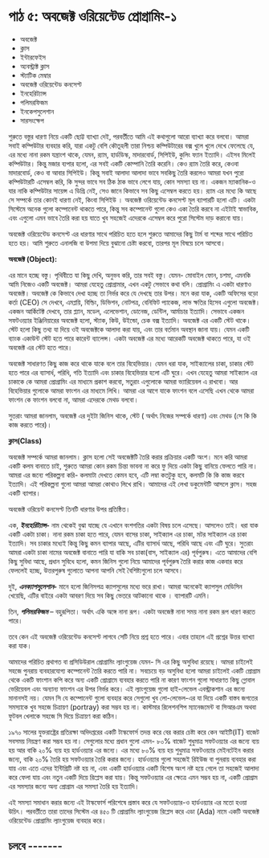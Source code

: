 # পাঠ ৫: অবজেক্ট ওরিয়েন্টেড প্রোগ্রামিং-১

* অবজেক্ট
* ক্লাস
* ইন্টারফেইস 
* অ্যবস্ট্রাক্ট ক্লাস 
* স্ট্যাটিক মেম্বার
* অবজেক্ট ওরিয়েন্টেড কনসেপ্ট
* ইনহেরিট্যান্স
* পলিমরফিজম
* ইনকেপসুলেশান
* সারসংক্ষেপ


শুরুতে বস্তুর ধারণা নিয়ে একটি ছোট্ট ব্যাখ্যা দেই, পরবর্তীতে আমি এই কথাগুলো আরো ব্যাখ্যা করে বলবো। আমরা সবাই কম্পিউটার ব্যবহার করি, যারা একটু বেশি কৌতূহলী তারা নিশ্চয় কম্পিউটারের বক্স খুলে খুলে দেখে ফেলেছে যে, এর মধ্যে নানা রকম যন্ত্রাংশ থাকে, যেমন, র‍্যাম, হার্ডডিস্ক, মাদারবোর্ড, সিপিইউ, কুলিং ফ্যান ইত্যাদি। এইসব মিলেই কম্পিউটার। কিন্তু মজার ব্যপার হলো, এর সবই একটি কোম্পানি তৈরি করেনি। কেও র‍্যাম তৈরি করে, কেওবা মাদারবোর্ড, কেও বা আবার সিপিইউ। কিন্তু সবাই আলাদা আলাদা ভাবে সবকিছু তৈরি করলেও আমরা যখন পুরো কম্পিউটারটি এসেম্বল করি, কি সুন্দর ভাবে সব ঠিক ঠাক ভাবে লেগে যায়, কোন সমস্যা হয় না। একজন ম্যাকানিক-ও যার নাকি কম্পিউটার সায়েন্স এ ডিগ্রি নেই, সেও জানে কিভাবে সব কিছু এসেম্বল করতে হয়। র‍্যাম এর মধ্যে কি আছে সে সম্পর্কে তার কোনই ধারণা নেই, কিংবা সিপিইউ । অবজেক্ট ওরিয়েন্টেড কনসেপ্ট মূল ব্যাপারটি হলো এটি। একটা সিস্টেমে অনেক গুলো কম্পোনেন্ট থাকতে পারে, কিন্তু সব কম্পোনেন্ট গুলো কেও একা তৈরি করবে না এইটাই স্বাভাবিক, এবং এগুলো এমন ভাবে তৈরি করা হয় যাতে খুব সহজেই এদেরকে এসেম্বল করে পুরো সিস্টেম দাড় করানো যায়।

অবজেক্ট ওরিয়েন্টেড কনসেপ্ট এর ধারণার সাথে পরিচিত হতে হলে শুরুতে আমাদের কিছু টার্ম বা শব্দের সাথে পরিচিত হতে হয়। আমি শুরুতে এনালজি বা উপমা দিয়ে বুঝানো চেষ্টা করবো, তারপর মূল বিষয়ে চলে আসবো। 

**অবজেক্ট (Object):**

এর মানে হচ্ছে বস্তু। পৃথিবীতে যা কিছু দেখি, অনুভব করি, তার সবই বস্তু। যেমন- মোবাইল ফোন, চশমা, এমনকি আমি নিজেও একটি অবজেক্ট। আমরা যেহেতু প্রোগ্রামার, এখন একটু সেভাবে কথা বলি। প্রোগ্রামিং এ একটা ধারণাও অবজেক্ট। অবজেক্ট কে কিভাবে দেখা হচ্ছে তা নির্ভর করে যে দেখছে তার উপর। মনে করা যাক, একটি অফিসের বড়ো কর্তা (CEO) সে দেখবে, এমপ্লয়ি, বিল্ডিং, ডিভিশন, নোটপত্র, বেনিফিট প্যাকেজ, লাভ ক্ষতির হিসেব এগুলো অবজেক্ট। একজন আর্কিটেক্ট দেখবে, তার প্ল্যান, মডেল, এলেভেশান, ডোনেজ, ডেন্টিল, আর্মাচার ইত্যাদি। সেভাবে একজন সফটওয়্যার ইঞ্জিনিয়ারের অবজেক্ট হলো, স্ট্যাক, কিউ, উইন্ডো, চেক বক্স ইত্যাদি।
অবজেক্ট এর একটি স্টেট থাকে। স্টেট হলো কিছু তথ্য যা দিয়ে ওই অবজেক্টকে আলাদা করা যায়, এবং তার বর্তমান অবস্থান জানা যায়। যেমন একটি ব্যাংক একাউন্ট স্টেট হতে পারে কারেন্ট ব্যালেন্স। একটা অবজেক্ট এর মধ্যে আরেকটি অবজেক্ট থাকতে পারে, যা ওই অবজেক্ট এর স্টেট হতে পারে।

অবজেক্ট সাধারণত কিছু কাজ করে থাকে যাকে বলে তার বিহেভিয়ার। যেমন ধরা যাক, সাইক্যালের চাকা, চাকার স্টেট হতে পারে এর ব্যাসার্ধ, পরিধি, গতি ইত্যাদি এবং চাকার বিহেভিয়ার হলো এটি ঘুরে। এখন যেহেতু আমরা সাইক্যাল এর চাকাকে কে আমরা প্রোগ্রামিং এর মাধ্যমে প্রকাশ করবো, সতুরাং এগুলোকে আমরা ভ্যারিয়েবল এ রাখবো। আর বিহেভিয়ার গুলোকে আমরা ফাংশন এর মাধ্যমে লিখি। আমরা এর আগে যাকে ফাংশন বলে এসেছি এখন থেকে আমরা ফাংশন কে ফাংশন বলবো না, আমরা এদেরকে মেথড বলবো।

সুতরাং আমরা জানলাম, অবজেক্ট এর দুইটা জিনিস থাকে, স্টেট ( অর্থাৎ নিজের সম্পর্কে ধারণা) এবং মেথড (সে কি কি কাজ করতে পারে)।

**ক্লাস(Class)**

অবজেক্ট সম্পর্কে আমরা জানলাম। ক্লাস হলো সেই অবজেক্টটি তৈরি করার প্রক্রিয়ার একটি অংশ। মনে করি আমরা একটি কলম বানাতে চাই, শুরুতে আমরা কোন রকম চিন্তা ভাবনা না করে ফু দিয়ে একটা কিছু বানিয়ে ফেলতে পারি না। আমরা এর জন্যে পরিকল্পনা করি- কলমাটা দেখতে কেমন হবে, এটি লম্বা কতটুকু হবে, কলমটি কি কি কাজ করবে ইত্যাদি। এই পরিকল্পনা গুলো আমরা আমরা কোথাও লিখে রাখি। আমাদের এই লেখা ডকুমেন্টটি আসলে ক্লাস। সহজ একটি ব্যাপার।
 
অবজেক্ট ওরিয়েন্ট কনসেপ্ট তিনটি ধারণার উপর প্রতিষ্ঠিত।

এক,  **_ইনহেরিট্যান্স-_** নাম থেকেই বুঝা যাচ্ছে যে এখানে বংশগতির একটা বিষয় চলে এসেছে। আসলেও তাই। ধরা যাক একটি একটা চাকা। নানা রকম চাকা হতে পারে, যেমন বাসের চাকা, সাইক্যাল এর চাকা, মটর সাইক্যাল এর চাকা ইত্যাদি। সব চাকার মধ্যেই কিন্তু কিছু কমন ব্যাপার আছে, এটির ব্যাসার্ধ আছে, পরিধি আছে এবং এটি ঘুরে। সুতরাং আমরা একটা চাকা নামের অবজেক্ট বানাতে পারি যা বাকি সব চাকা(বাস, সাইক্যাল এর) পূর্বপুরুষ। এতে আমাদের বেশি কিছু সুবিধা আছে, প্রধান সুবিধে হলো, কমন জিনিস গুলো নিয়ে আমাদের পূর্বপুরুষ তৈরি করার কাজ একবার করে ফেললেই হচ্ছে, উত্তরপুরুষ গুলোতে আপনা আপনি সেই বৈশিষ্ট্যগুলো চলে আসবে। 

দুই, **_এনক্যাপসুলেশান-_** মানে হলো জিনিসপত্র ক্যাপসুলের মধ্যে ভরে রাখা। আমরা অনেকেই ক্যাপসুল মেডিসিন খেয়েছি, এটির বাইরে একটা আবরণ দিয়ে সব কিছু ভেতরে আটকানো থাকে । ব্যাপারটি এমনি। 

তিন, _**পলিমরফিজম**_ – বহুরূপিতা। অর্থাৎ একি অঙ্গে নানা রূপ। একটা অবজেক্ট নানা সময় নানা রকম রূপ ধারণ করতে পারে।


তবে কেন এই অবজেক্ট ওরিয়েন্টেড কনসেপ্ট লাগবে সেটি নিয়ে প্রশ্ন হতে পারে। এবার তাহলে এই প্রশ্নের উত্তর ব্যাখ্যা করা যাক। 

আমাদের পরিচিত প্রথাগত বা প্রসিডিউরাল প্রোগ্রামিং ল্যাংগুয়েজ যেমন- সি এর কিছু অসুবিধা রয়েছে। আমরা চাইলেই সহজে পুনরায় ব্যবহারযোগ্য কম্পোনেন্ট তৈরি করতে পারি না। সবচেয়ে বড় অসুবিধা হলো আমরা চাইলেই একটি প্রোগ্রাম থেকে একটি ফাংশান কপি করে অন্য একটি প্রোগ্রামে ব্যবহার করতে পারি না কারণ ফাংশন গুলো সাধারণত কিছু গ্লোবাল ভেরিয়েবল এবং অন্যান্য ফাংশন এর উপর নির্ভর করে। 
এই ল্যাংগুয়েজ গুলো হাই-লেভেল এবস্ট্রাকশান এর জন্যে মানানসই নয়। যেমন সি যে কম্পোনেন্ট গুলো ব্যবহার করে সেগুলো খুব লো-লেভেল-এর যা দিয়ে একটি বাস্তব জগতের সমস্যাকে খুব সহজে চিত্রায়ণ (portray) করা সম্ভব হয় না। কাস্টমার রিলেশনশিপ ম্যানেজমেন্ট বা সিআরএম অথবা ফুটবল খেলাকে সহজে সি দিয়ে চিত্রায়ণ করা কঠিন।   

১৯৭০ সালের যুক্তরাষ্ট্রের প্রতিরক্ষা অদিদপ্তরের একটি টাস্কফোর্স তদন্ত করে বের করার চেষ্টা করে কেন আইটি(IT) বাজেট সবসময় নিয়ন্ত্রণ করা সম্ভব হয় না। সেগুলোর মধ্যে প্রধান গুলো এমন- 
৮০% বাজেট শুধুমাত্র সফটওয়্যার এর জন্যে ব্যয় হয় আর বাকি ২০% ব্যয় হয় হার্ডওয়্যার এর জন্যে। এর মধ্যে ৮০% ব্যয় হয় শুধুমাত্র সফটওয়্যার মেইনটেইন করার জন্যে, বাকি ২০% তৈরি হয় সফটওয়্যার তৈরি করার জন্যে। হার্ডওয়্যার গুলো সহজেই রিইউজ  বা পুনরায় ব্যবহার করা যায় এবং এতে এদের ইন্টিগ্রিটি নষ্ট হয় না, এবং একটি হার্ডওয়্যার একটি বিশেষ অংশ নষ্ট হয়ে গেলে তা সহজেই আলাদা করে ফেলা যায় এবং নতুন একটি দিয়ে রিপ্লেস করা যায়। কিন্তু সফটওয়্যার এর ক্ষেত্রে এমন সম্ভব হয় না, একটি প্রোগ্রাম এর সমস্যার জন্যে অন্য প্রোগ্রাম এর সমস্যা তৈরি হয় ইত্যাদি। 

এই সমস্যা সমাধান করার জন্যে এই টাস্কফোর্স পরিশেষে প্রস্তাব করে যে সফটওয়্যার-ও হার্ডওয়্যার এর মতো হওয়া উচিৎ। পরবর্তীতে তারা তাদের সিস্টেম এর ৪৫০ টি প্রোগ্রামিং ল্যাংগুয়েজ রিপ্লেস করে এডা (Ada) নামে একটি অবজেক্ট ওরিয়েন্টেড প্রোগ্রামিং ল্যাংগুয়েজ ব্যবহার করে।     



## চলবে -------